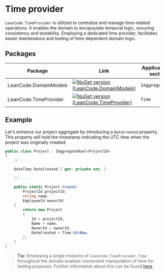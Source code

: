 # Time provider

`LeanCode.TimeProvider` is utilized to centralize and manage time-related operations. It enables the domain to encapsulate temporal logic, ensuring consistency and testability. Employing a dedicated time provider, facilitates easier maintenance and testing of time-dependent domain logic.

## Packages

| Package | Link | Application in section |
| --- | ----------- | ----------- |
| LeanCode.DomainModels | [![NuGet version (LeanCode.DomainModels)](https://img.shields.io/nuget/vpre/LeanCode.DomainModels.svg?style=flat-square&logo=nuget)](https://www.nuget.org/packages/LeanCode.DomainModels/8.0.2260-preview/) | `IAggregateRoot` |
| LeanCode.TimeProvider | [![NuGet version (LeanCode.TimeProvider)](https://img.shields.io/nuget/vpre/LeanCode.TimeProvider.svg?style=flat-square&logo=nuget)](https://www.nuget.org/packages/LeanCode.TimeProvider/8.0.2260-preview/) | `Time` |

## Example

Let's enhance our project aggregate by introducing a `DateCreated` property. This property will hold the timestamp indicating the UTC time when the project was originally created:

```csharp
public class Project : IAggregateRoot<ProjectId>
{
    // . . .

    DateTime DateCreated { get; private set; }

    // . . .

    public static Project Create(
        ProjectId projectId,
        string name,
        EmployeeId ownerId)
    {
        return new Project
        {
            Id = projectId,
            Name = name,
            OwnerId = ownerId,
            DateCreated = Time.UtcNow,
        };
    }
}
```

> **Tip:** Employing a single instance of `LeanCode.TimeProvider.Time` throughout the domain enables convenient manipulation of time for testing purposes. Further information about this can be found [here](../../tests/faking_time/index.md).
